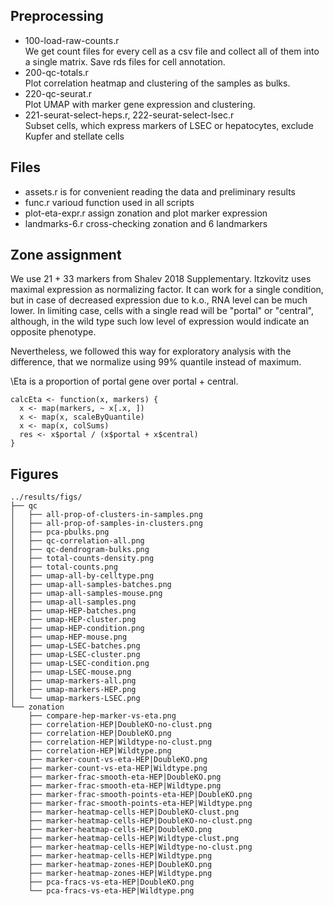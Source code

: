 ## Preprocessing

- 100-load-raw-counts.r  
  We get count files for every cell as a csv file and collect all of them into a single matrix. 
  Save rds files for cell annotation.
- 200-qc-totals.r  
  Plot correlation heatmap and clustering of the samples as bulks.
- 220-qc-seurat.r  
  Plot UMAP with marker gene expression and clustering.
- 221-seurat-select-heps.r, 222-seurat-select-lsec.r  
  Subset cells, which express markers of LSEC or hepatocytes,
  exclude Kupfer and stellate cells
  
## Files
- assets.r is for convenient reading the data and preliminary results
- func.r varioud function used in all scripts
- plot-eta-expr.r assign zonation and plot marker expression
- landmarks-6.r cross-checking zonation and 6 landmarkers

## Zone assignment

We use 21 + 33 markers from Shalev 2018 Supplementary.
Itzkovitz uses maximal expression as normalizing factor.
It can work for a single condition, but in case of decreased expression
due to k.o., RNA level can be much lower. In limiting case,
cells with a single read will be "portal" or "central", although,
in the wild type such low level of expression would indicate
an opposite phenotype.

Nevertheless, we followed this way for exploratory analysis with the difference,
that we normalize using 99% quantile instead of maximum.

\Eta is a proportion of portal gene over portal + central.
```
calcEta <- function(x, markers) {
  x <- map(markers, ~ x[.x, ])
  x <- map(x, scaleByQuantile)
  x <- map(x, colSums)
  res <- x$portal / (x$portal + x$central)
}
```

## Figures


```
../results/figs/
├── qc
│   ├── all-prop-of-clusters-in-samples.png
│   ├── all-prop-of-samples-in-clusters.png
│   ├── pca-pbulks.png
│   ├── qc-correlation-all.png
│   ├── qc-dendrogram-bulks.png
│   ├── total-counts-density.png
│   ├── total-counts.png
│   ├── umap-all-by-celltype.png
│   ├── umap-all-samples-batches.png
│   ├── umap-all-samples-mouse.png
│   ├── umap-all-samples.png
│   ├── umap-HEP-batches.png
│   ├── umap-HEP-cluster.png
│   ├── umap-HEP-condition.png
│   ├── umap-HEP-mouse.png
│   ├── umap-LSEC-batches.png
│   ├── umap-LSEC-cluster.png
│   ├── umap-LSEC-condition.png
│   ├── umap-LSEC-mouse.png
│   ├── umap-markers-all.png
│   ├── umap-markers-HEP.png
│   └── umap-markers-LSEC.png
└── zonation
    ├── compare-hep-marker-vs-eta.png
    ├── correlation-HEP|DoubleKO-no-clust.png
    ├── correlation-HEP|DoubleKO.png
    ├── correlation-HEP|Wildtype-no-clust.png
    ├── correlation-HEP|Wildtype.png
    ├── marker-count-vs-eta-HEP|DoubleKO.png
    ├── marker-count-vs-eta-HEP|Wildtype.png
    ├── marker-frac-smooth-eta-HEP|DoubleKO.png
    ├── marker-frac-smooth-eta-HEP|Wildtype.png
    ├── marker-frac-smooth-points-eta-HEP|DoubleKO.png
    ├── marker-frac-smooth-points-eta-HEP|Wildtype.png
    ├── marker-heatmap-cells-HEP|DoubleKO-clust.png
    ├── marker-heatmap-cells-HEP|DoubleKO-no-clust.png
    ├── marker-heatmap-cells-HEP|DoubleKO.png
    ├── marker-heatmap-cells-HEP|Wildtype-clust.png
    ├── marker-heatmap-cells-HEP|Wildtype-no-clust.png
    ├── marker-heatmap-cells-HEP|Wildtype.png
    ├── marker-heatmap-zones-HEP|DoubleKO.png
    ├── marker-heatmap-zones-HEP|Wildtype.png
    ├── pca-fracs-vs-eta-HEP|DoubleKO.png
    └── pca-fracs-vs-eta-HEP|Wildtype.png
```
